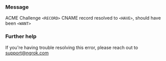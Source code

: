 
### Message
ACME Challenge <code>&lt;RECORD&gt;</code> CNAME record resolved to <code>&lt;HAVE&gt;</code>, should have been <code>&lt;WANT&gt;</code>

### Further help
If you're having trouble resolving this error, please reach out to [support@ngrok.com](mailto:support@ngrok.com?subject=Help%20with%20ERR_NGROK_444)

